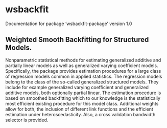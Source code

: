# wsbackfit


Documentation for package ‘wsbackfit-package’ version 1.0

## Weighted Smooth Backfitting for Structured Models.

Nonparametric statistical methods for estimating generalized additive and partially linear models as well as generalized varying coefficient models. Specifically, the package provides estimation procedures for a large class of regression models common in applied statistics. The regression models belong to the class of the so-called generalized structured models. They include for example generalized varying coefficient and generalized additive models, both optionally partial linear. The estimation procedure is based on smoothed backfitting which to our knowledge is the statistically most efficient existing procedure for this model class. Additional weights allow for both, the inclusion of different link functions and the efficient estimation under heteroscedasticity. Also, a cross validation bandwidth selector is provided.
